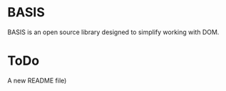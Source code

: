 # BASIS
BASIS is an open source library designed to simplify working with DOM.

# ToDo
A new README file)